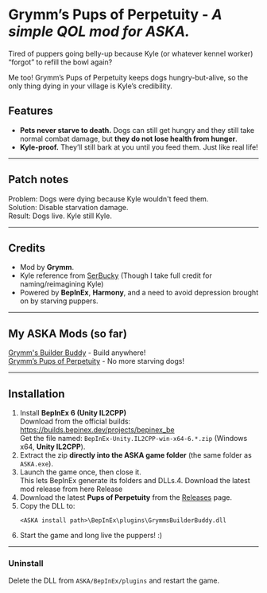 # Grymm’s Pups of Perpetuity - *A simple QOL mod for ASKA.*  

Tired of puppers going belly-up because Kyle (or whatever kennel worker) “forgot” to refill the bowl again?  

Me too! Grymm’s Pups of Perpetuity keeps dogs hungry-but-alive, so the only thing dying in your village is Kyle’s credibility.


## Features

- **Pets never starve to death.** Dogs can still get hungry and they still take normal combat damage, but **they do not lose health from hunger**. 
- **Kyle-proof.** They’ll still bark at you until you feed them. Just like real life!

---

## Patch notes

Problem: Dogs were dying because Kyle wouldn't feed them.  
Solution: Disable starvation damage.  
Result: Dogs live. Kyle still Kyle.  

---

## Credits

- Mod by **Grymm**.
- Kyle reference from [SerBucky](https://www.youtube.com/channel/UCKgkufG1zPWOac-GBkrtRgA) (Though I take full credit for naming/reimagining Kyle)
- Powered by **BepInEx**, **Harmony**, and a need to avoid depression brought on by starving puppers.

---

## My ASKA Mods (so far) 

[Grymm's Builder Buddy](https://github.com/Grymmwolf/GrymmsBuilderBuddy) - Build anywhere!  
[Grymm’s Pups of Perpetuity](https://github.com/Grymmwolf/Pups-of-Perpetuity) - No more starving dogs! 

---

## Installation

1. Install **BepInEx 6 (Unity IL2CPP)**  
   Download from the official builds: https://builds.bepinex.dev/projects/bepinex_be  
   Get the file named: `BepInEx-Unity.IL2CPP-win-x64-6.*.zip` (Windows x64, **Unity IL2CPP**).
2. Extract the zip **directly into the ASKA game folder** (the same folder as `ASKA.exe`).
3. Launch the game once, then close it.  
   This lets BepInEx generate its folders and DLLs.4. Download the latest mod release from here Release
4. Download the latest **Pups of Perpetuity** from the [Releases](../../releases) page.
5. Copy the DLL to:
   ```text
   <ASKA install path>\BepInEx\plugins\GrymmsBuilderBuddy.dll
6. Start the game and long live the puppers! :) 

---

### Uninstall
Delete the DLL from `ASKA/BepInEx/plugins` and restart the game.  
